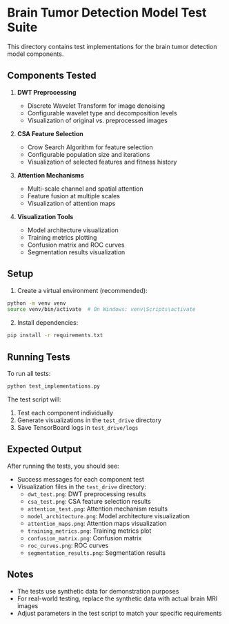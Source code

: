 # Brain Tumor Detection Model Test Suite

This directory contains test implementations for the brain tumor detection model components.

## Components Tested

1. **DWT Preprocessing**
   - Discrete Wavelet Transform for image denoising
   - Configurable wavelet type and decomposition levels
   - Visualization of original vs. preprocessed images

2. **CSA Feature Selection**
   - Crow Search Algorithm for feature selection
   - Configurable population size and iterations
   - Visualization of selected features and fitness history

3. **Attention Mechanisms**
   - Multi-scale channel and spatial attention
   - Feature fusion at multiple scales
   - Visualization of attention maps

4. **Visualization Tools**
   - Model architecture visualization
   - Training metrics plotting
   - Confusion matrix and ROC curves
   - Segmentation results visualization

## Setup

1. Create a virtual environment (recommended):
```bash
python -m venv venv
source venv/bin/activate  # On Windows: venv\Scripts\activate
```

2. Install dependencies:
```bash
pip install -r requirements.txt
```

## Running Tests

To run all tests:
```bash
python test_implementations.py
```

The test script will:
1. Test each component individually
2. Generate visualizations in the `test_drive` directory
3. Save TensorBoard logs in `test_drive/logs`

## Expected Output

After running the tests, you should see:
- Success messages for each component test
- Visualization files in the `test_drive` directory:
  - `dwt_test.png`: DWT preprocessing results
  - `csa_test.png`: CSA feature selection results
  - `attention_test.png`: Attention mechanism results
  - `model_architecture.png`: Model architecture visualization
  - `attention_maps.png`: Attention maps visualization
  - `training_metrics.png`: Training metrics plot
  - `confusion_matrix.png`: Confusion matrix
  - `roc_curves.png`: ROC curves
  - `segmentation_results.png`: Segmentation results

## Notes

- The tests use synthetic data for demonstration purposes
- For real-world testing, replace the synthetic data with actual brain MRI images
- Adjust parameters in the test script to match your specific requirements 